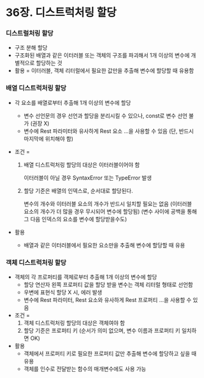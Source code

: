 # 36장. 디스트럭처링 할당

### 디스트럴처링 할당

- 구조 분해 할당
- 구조화된 배열과 같은 이터러블 또는 객체의 구조를 파괴해서 1개 이상의 변수에 개별적으로 할당하는 것
- 활용 = 
이터러블, 객체 리터럴에서 필요한 값만을 추출해 변수에 할당할 때 유용함

### 배열 디스트럭처링 할당

- 각 요소를 배열로부터 추출해 1개 이상의 변수에 할당
    - 변수 선언문의 경우 선언과 할당을 분리시킬 수 있으나, const로 변수 선언 불가 (권장 X)
    - 변수에 Rest 파라미터와 유사하게 Rest 요소 …을 사용할 수 있음
    (단, 반드시 마지막에 위치해야 함)
- 조건 =
    1. 배열 디스트럭처링 할당의 대상은 이터러블이어야 함
        
        이터러블이 아닐 경우 SyntaxError 또는 TypeError 발생
        
    2. 할당 기준은 배열의 인덱스로, 순서대로 할당된다.
        
        변수의 개수와 이터러블 요소의 개수가 반드시 일치할 필요는 없음
        (이터러블 요소의 개수가 더 많을 경우 무시되어 변수에 할당됨)
        (변수 사이에 공백을 통해 그 다음 인덱스의 요소를 변수에 할당받을수도)
        
- 활용
    - 배열과 같은 이터러블에서 필요한 요소만을 추출해 변수에 할당할 때 유용

### 객체 디스트럭처링 할당

- 객체의 각 프로퍼티를 객체로부터 추출해 1개 이상의 변수에 할당
    - 할당 연산자 왼쪽 프로퍼티 값을 할당 받을 변수는 객체 리터럴 형태로 선언함
    - 우변에 표현식 할당 X 시, 에러 발생
    - 변수에 Rest 파라미터, Rest 요소와 유사하게 Rest 프로퍼티 …을 사용할 수 있음
- 조건 =
    1. 객체 디스트럭처링 할당의 대상은 객체여야 함
    2. 할당 기준은 프로퍼티 키 (순서가 의미 없으며, 변수 이름과 프로퍼티 키 일치하면 OK) 
- 활용
    - 객체에서 프로퍼티 키로 필요한 프로퍼티 값만 추출해 변수에 할당하고 싶을 때 유용
    - 객체를 인수로 전달받는 함수의 매개변수에도 사용 가능